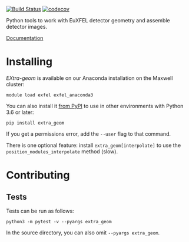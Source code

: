 [![Build Status](https://github.com/European-XFEL/EXtra-geom/workflows/Tests/badge.svg)](https://github.com/European-XFEL/EXtra-geom/actions?query=workflow%3ATests)
[![codecov](https://codecov.io/gh/European-XFEL/EXtra-geom/branch/master/graph/badge.svg)](https://codecov.io/gh/European-XFEL/EXtra-geom)

Python tools to work with EuXFEL detector geometry and assemble detector images.

[Documentation](https://extra-geom.readthedocs.io/en/latest/)

Installing
==========

*EXtra-geom* is available on our Anaconda installation on the Maxwell cluster:

    module load exfel exfel_anaconda3

You can also install it [from PyPI](https://pypi.org/project/EXtra-geom/)
to use in other environments with Python 3.6 or later:

    pip install extra_geom

If you get a permissions error, add the `--user` flag to that command.

There is one optional feature: install `extra_geom[interpolate]` to use
the `position_modules_interpolate` method (slow).



Contributing
===========

Tests
-----

Tests can be run as follows:

    python3 -m pytest -v --pyargs extra_geom

In the source directory, you can also omit `--pyargs extra_geom`.
